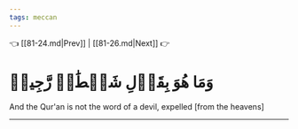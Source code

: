 ```yaml
---
tags: meccan
---
```


👈 [[81-24.md|Prev]] | [[81-26.md|Next]] 👉

# وَمَا هُوَ بِقَوۡلِ شَيۡطَٰنٖ رَّجِيمٖ

And the Qur'an is not the word of a devil, expelled [from the heavens]

---

